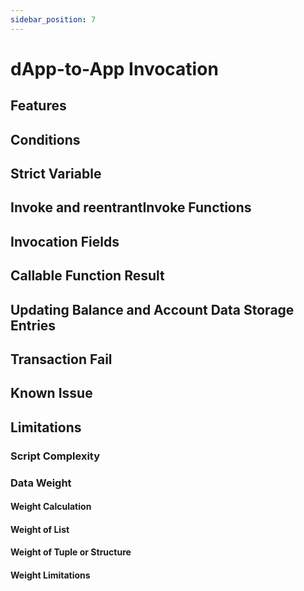 ```yaml
---
sidebar_position: 7
---
```


# dApp-to-App Invocation

## Features


## Conditions


## Strict Variable


## Invoke and reentrantInvoke Functions


## Invocation Fields


## Callable Function Result


## Updating Balance and Account Data Storage Entries


## Transaction Fail


## Known Issue

## Limitations

### Script Complexity

### Data Weight

#### Weight Calculation

#### Weight of List

#### Weight of Tuple or Structure

#### Weight Limitations

